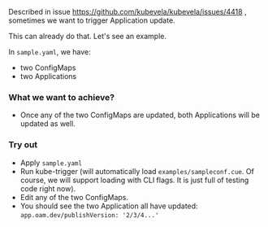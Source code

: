 Described in issue https://github.com/kubevela/kubevela/issues/4418 , sometimes we want to trigger Application update.

This can already do that. Let's see an example.

In `sample.yaml`, we have:

- two ConfigMaps
- two Applications

### What we want to achieve?

- Once any of the two ConfigMaps are updated, both Applications will be updated as well.

### Try out

- Apply `sample.yaml`
- Run kube-trigger (will automatically load `examples/sampleconf.cue`. Of course, we will support loading with CLI
  flags. It is just full of testing code right now).
- Edit any of the two ConfigMaps.
- You should see the two Application all have updated: `app.oam.dev/publishVersion: '2/3/4...'`